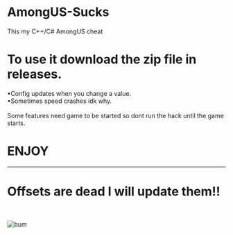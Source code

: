 # AmongUS-Sucks
This my C++/C# AmongUS cheat

# To use it download the zip file in releases.
</hr>
	•Config updates when you change a value.<br>
	•Sometimes speed crashes idk why.<br>
<br>
Some features need game to be started so dont run the hack until the game starts.

# ENJOY
<hr>
<h1>Offsets are dead I will update them!!</h1>
<br>

![bum](https://user-images.githubusercontent.com/65496622/105195442-b0b10c80-5b4b-11eb-92f9-417f926db37b.png)
